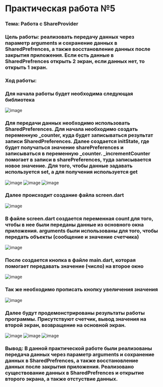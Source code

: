 # Практическая работа №5

### Тема: Работа с ShareProvider
### Цель работы: реализовать передачу данных через параметр arguments и сохранение данных в SharedPrefrences, а также восстановление данных после закрытия приложения. Если есть данные в SharedPrefrences открыть 2 экран, если данных нет, то открыть 1 экран. 
###
### Ход работы:
### Для начала работы будет необходима следующая библиотека
![image](https://user-images.githubusercontent.com/99389490/206819108-6e35eaf1-a33c-470a-a032-d8397df5baf5.png)
###
### Для передачи данных необходимо использовать SharedPreferences. Для начала необходимо создать переменную _counter, куда будет записываться результат записи SharedPreferences. Далее создается initState, где будет получаться значение sharePreferences и записываться в переменную _counter. _incrementCounter помогает в записи в sharePreferences, туда записывается новое значение. Для того, чтобы данные задавать используется set, а для получения используется get
![image](https://user-images.githubusercontent.com/99389490/206819336-99a3451c-4f0d-4b00-a7f6-28e6f9de6715.png)
![image](https://user-images.githubusercontent.com/99389490/206819640-aa2bfb47-c805-4e0d-9783-19c458d1d254.png)
![image](https://user-images.githubusercontent.com/99389490/206819613-2bbb878f-cd13-4c34-ba6f-8afea9fd59d5.png)
###
### Далее происходит создание файла screen.dart
![image](https://user-images.githubusercontent.com/99389490/206819830-9a4bf67b-aea3-440e-a08d-6ad419acf1dd.png)
###
### В файле screen.dart создается переменная count для того, чтобы в нее были переданы данные из основного окна приложения. arguments были использованы для того, чтобы передать объекты (сообщение и значение счетчика)
![image](https://user-images.githubusercontent.com/99389490/206819886-b59395aa-4a9e-48f7-9783-bb06156189d9.png)
###
### После cоздается кнопка в файле main.dart, которая помогает передавать значение (число) на второе окно 
![image](https://user-images.githubusercontent.com/99389490/206820671-c4557705-7424-4ef3-a2be-98564c64a536.png)
###
### Так же необходимо прописать кнопку увеличения значения
![image](https://user-images.githubusercontent.com/99389490/206821093-eae7101e-307e-4b83-83c8-805e6972214e.png)
###
### Далее будут продемонстрированы результаты работы программы. Присутствуют счетчик, вывод значения на второй экран, возвращение на основной экран.
![image](https://user-images.githubusercontent.com/99389490/206821182-3af31053-3a58-42b5-afbd-4897f8290c4b.png)
![image](https://user-images.githubusercontent.com/99389490/206821198-dc4010ed-9eef-44fb-a3e4-59e85246c373.png)
![image](https://user-images.githubusercontent.com/99389490/206821210-5b1819f4-87f0-4bf6-96c6-9e9cfa07f723.png)
###
### Вывод: В данной практической работе были реализованы передача данных через параметр arguments и сохранение данных в SharedPrefrences, а также восстановление данных после закрытия приложения. Реализовано существование данных в SharedPrefrences и открытие второго экрана, а также отстуствие данных.
